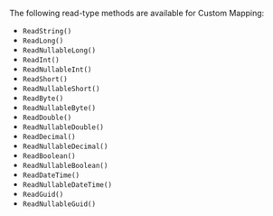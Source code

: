The following read-type methods are available for Custom Mapping:
 - ```ReadString()```
 - ```ReadLong()```
 - ```ReadNullableLong()```
 - ```ReadInt()```
 - ```ReadNullableInt()```
 - ```ReadShort()```
 - ```ReadNullableShort()```
 - ```ReadByte()```
 - ```ReadNullableByte()```
 - ```ReadDouble()```
 - ```ReadNullableDouble()```
 - ```ReadDecimal()```
 - ```ReadNullableDecimal()```
 - ```ReadBoolean()```
 - ```ReadNullableBoolean()```
 - ```ReadDateTime()```
 - ```ReadNullableDateTime()```
 - ```ReadGuid()```
 - ```ReadNullableGuid()```
